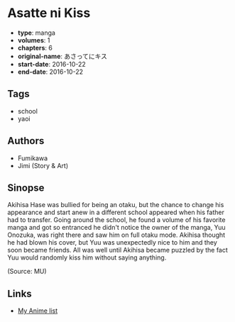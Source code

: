 # Asatte ni Kiss

-   **type**: manga
-   **volumes**: 1
-   **chapters**: 6
-   **original-name**: あさってにキス
-   **start-date**: 2016-10-22
-   **end-date**: 2016-10-22

## Tags

-   school
-   yaoi

## Authors

-   Fumikawa
-   Jimi (Story & Art)

## Sinopse

Akihisa Hase was bullied for being an otaku, but the chance to change his appearance and start anew in a different school appeared when his father had to transfer. Going around the school, he found a volume of his favorite manga and got so entranced he didn't notice the owner of the manga, Yuu Onozuka, was right there and saw him on full otaku mode. Akihisa thought he had blown his cover, but Yuu was unexpectedly nice to him and they soon became friends. All was well until Akihisa became puzzled by the fact Yuu would randomly kiss him without saying anything.

(Source: MU)

## Links

-   [My Anime list](https://myanimelist.net/manga/113594/Asatte_ni_Kiss)

